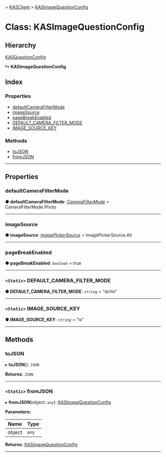 [](../README.md) > [KASClient](../modules/kasclient.md) > [KASImageQuestionConfig](../classes/kasclient.kasimagequestionconfig.md)

# Class: KASImageQuestionConfig

## Hierarchy

 [KASQuestionConfig](kasclient.kasquestionconfig.md)

**↳ KASImageQuestionConfig**

## Index

### Properties

* [defaultCameraFilterMode](kasclient.kasimagequestionconfig.md#defaultcamerafiltermode)
* [imageSource](kasclient.kasimagequestionconfig.md#imagesource)
* [pageBreakEnabled](kasclient.kasimagequestionconfig.md#pagebreakenabled)
* [DEFAULT_CAMERA_FILTER_MODE](kasclient.kasimagequestionconfig.md#default_camera_filter_mode)
* [IMAGE_SOURCE_KEY](kasclient.kasimagequestionconfig.md#image_source_key)

### Methods

* [toJSON](kasclient.kasimagequestionconfig.md#tojson)
* [fromJSON](kasclient.kasimagequestionconfig.md#fromjson)

---

## Properties

<a id="defaultcamerafiltermode"></a>

###  defaultCameraFilterMode

**● defaultCameraFilterMode**: *[CameraFilterMode](../enums/kasclient.camerafiltermode.md)* =  CameraFilterMode.Photo

___
<a id="imagesource"></a>

###  imageSource

**● imageSource**: *[ImagePickerSource](../enums/kasclient.imagepickersource.md)* =  ImagePickerSource.All

___
<a id="pagebreakenabled"></a>

###  pageBreakEnabled

**● pageBreakEnabled**: *`boolean`* = true

___
<a id="default_camera_filter_mode"></a>

### `<Static>` DEFAULT_CAMERA_FILTER_MODE

**● DEFAULT_CAMERA_FILTER_MODE**: *`string`* = "dcfm"

___
<a id="image_source_key"></a>

### `<Static>` IMAGE_SOURCE_KEY

**● IMAGE_SOURCE_KEY**: *`string`* = "is"

___

## Methods

<a id="tojson"></a>

###  toJSON

▸ **toJSON**(): `JSON`

**Returns:** `JSON`

___
<a id="fromjson"></a>

### `<Static>` fromJSON

▸ **fromJSON**(object: *`any`*): [KASImageQuestionConfig](kasclient.kasimagequestionconfig.md)

**Parameters:**

| Name | Type |
| ------ | ------ |
| object | `any` |

**Returns:** [KASImageQuestionConfig](kasclient.kasimagequestionconfig.md)

___

